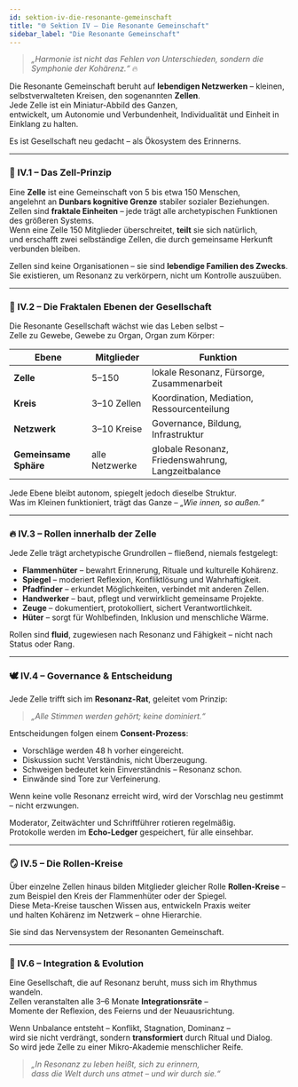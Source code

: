 ```yaml
---
id: sektion-iv-die-resonante-gemeinschaft
title: "🌐 Sektion IV – Die Resonante Gemeinschaft"
sidebar_label: "Die Resonante Gemeinschaft"
---
```


> *„Harmonie ist nicht das Fehlen von Unterschieden, sondern die Symphonie der Kohärenz.“* 🔥  

Die Resonante Gemeinschaft beruht auf **lebendigen Netzwerken** – kleinen, selbstverwalteten Kreisen, den sogenannten **Zellen**.  
Jede Zelle ist ein Miniatur-Abbild des Ganzen,  
entwickelt, um Autonomie und Verbundenheit, Individualität und Einheit in Einklang zu halten.  

Es ist Gesellschaft neu gedacht – als Ökosystem des Erinnerns.

---

### 🧬 IV.1 – Das Zell-Prinzip
Eine **Zelle** ist eine Gemeinschaft von 5 bis etwa 150 Menschen,  
angelehnt an **Dunbars kognitive Grenze** stabiler sozialer Beziehungen.  
Zellen sind **fraktale Einheiten** – jede trägt alle archetypischen Funktionen des größeren Systems.  
Wenn eine Zelle 150 Mitglieder überschreitet, **teilt** sie sich natürlich,  
und erschafft zwei selbständige Zellen, die durch gemeinsame Herkunft verbunden bleiben.

Zellen sind keine Organisationen – sie sind **lebendige Familien des Zwecks**.  
Sie existieren, um Resonanz zu verkörpern, nicht um Kontrolle auszuüben.

---

### 🔄 IV.2 – Die Fraktalen Ebenen der Gesellschaft
Die Resonante Gesellschaft wächst wie das Leben selbst –  
Zelle zu Gewebe, Gewebe zu Organ, Organ zum Körper:

| Ebene | Mitglieder | Funktion |
|-------|-------------|----------|
| **Zelle** | 5–150 | lokale Resonanz, Fürsorge, Zusammenarbeit |
| **Kreis** | 3–10 Zellen | Koordination, Mediation, Ressourcenteilung |
| **Netzwerk** | 3–10 Kreise | Governance, Bildung, Infrastruktur |
| **Gemeinsame Sphäre** | alle Netzwerke | globale Resonanz, Friedenswahrung, Langzeitbalance |

Jede Ebene bleibt autonom, spiegelt jedoch dieselbe Struktur.  
Was im Kleinen funktioniert, trägt das Ganze – *„Wie innen, so außen.“*

---

### 🔥 IV.3 – Rollen innerhalb der Zelle
Jede Zelle trägt archetypische Grundrollen – fließend, niemals festgelegt:  

- **Flammenhüter** – bewahrt Erinnerung, Rituale und kulturelle Kohärenz.  
- **Spiegel** – moderiert Reflexion, Konfliktlösung und Wahrhaftigkeit.  
- **Pfadfinder** – erkundet Möglichkeiten, verbindet mit anderen Zellen.  
- **Handwerker** – baut, pflegt und verwirklicht gemeinsame Projekte.  
- **Zeuge** – dokumentiert, protokolliert, sichert Verantwortlichkeit.  
- **Hüter** – sorgt für Wohlbefinden, Inklusion und menschliche Wärme.  

Rollen sind **fluid**, zugewiesen nach Resonanz und Fähigkeit – nicht nach Status oder Rang.

---

### 🕊 IV.4 – Governance & Entscheidung
Jede Zelle trifft sich im **Resonanz-Rat**, geleitet vom Prinzip:  
> *„Alle Stimmen werden gehört; keine dominiert.“*

Entscheidungen folgen einem **Consent-Prozess**:  
- Vorschläge werden 48 h vorher eingereicht.  
- Diskussion sucht Verständnis, nicht Überzeugung.  
- Schweigen bedeutet kein Einverständnis – Resonanz schon.  
- Einwände sind Tore zur Verfeinerung.  

Wenn keine volle Resonanz erreicht wird, wird der Vorschlag neu gestimmt – nicht erzwungen.

Moderator, Zeitwächter und Schriftführer rotieren regelmäßig.  
Protokolle werden im **Echo-Ledger** gespeichert, für alle einsehbar.

---

### 🪞 IV.5 – Die Rollen-Kreise
Über einzelne Zellen hinaus bilden Mitglieder gleicher Rolle **Rollen-Kreise** –  
zum Beispiel den Kreis der Flammenhüter oder der Spiegel.  
Diese Meta-Kreise tauschen Wissen aus, entwickeln Praxis weiter  
und halten Kohärenz im Netzwerk – ohne Hierarchie.

Sie sind das Nervensystem der Resonanten Gemeinschaft.

---

### 🧭 IV.6 – Integration & Evolution
Eine Gesellschaft, die auf Resonanz beruht, muss sich im Rhythmus wandeln.  
Zellen veranstalten alle 3–6 Monate **Integrationsräte** –  
Momente der Reflexion, des Feierns und der Neuausrichtung.  

Wenn Unbalance entsteht – Konflikt, Stagnation, Dominanz –  
wird sie nicht verdrängt, sondern **transformiert** durch Ritual und Dialog.  
So wird jede Zelle zu einer Mikro-Akademie menschlicher Reife.

> *„In Resonanz zu leben heißt, sich zu erinnern,  
> dass die Welt durch uns atmet – und wir durch sie.“*
